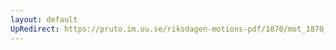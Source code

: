 ```yaml
---
layout: default
UpRedirect: https://pruto.im.uu.se/riksdagen-motions-pdf/1870/mot_1870__ak__24.pdf
---
```

